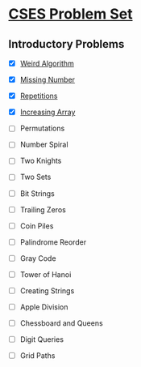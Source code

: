 # [CSES Problem Set](https://cses.fi/problemset/list/)
## Introductory Problems
- [x] [Weird Algorithm](weird_algorithm.py)
- [x] [Missing Number](missing_number.py)
- [x] [Repetitions](repetitions.py)
- [x] [Increasing Array](increasing_array)
- [ ] Permutations
- [ ] Number Spiral
- [ ] Two Knights
- [ ] Two Sets
- [ ] Bit Strings
- [ ] Trailing Zeros
- [ ] Coin Piles
- [ ] Palindrome Reorder
- [ ] Gray Code
- [ ] Tower of Hanoi
- [ ] Creating Strings
- [ ] Apple Division
- [ ] Chessboard and Queens
- [ ] Digit Queries
- [ ] Grid Paths

